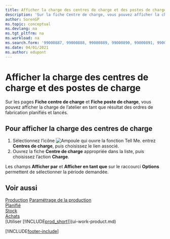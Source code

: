 ```yaml
---
title: Afficher la charge des centres de charge et des postes de charge
description: 'Sur la fiche Centre de charge, vous pouvez afficher la charge des centres de charge en tant que résultat des ordres de fabrication lancés.'
author: SorenGP
ms.topic: conceptual
ms.devlang: na
ms.tgt_pltfrm: na
ms.workload: na
ms.search.form: '99000887, 99000888, 99000889, 99000890, 99000891, 99000892, 99000915, 99000916'
ms.date: 04/01/2021
ms.author: edupont
---
```

# <a name="view-load-on-work-and-machine-centers"></a>Afficher la charge des centres de charge et des postes de charge

Sur les pages **Fiche centre de charge** et **Fiche poste de charge**, vous pouvez afficher la charge de l’atelier en tant que résultat des ordres de fabrication planifiés et lancés.  

## <a name="to-view-the-load-on-work-centers"></a>Pour afficher la charge des centres de charge

1. Sélectionnez l’icône ![Ampoule qui ouvre la fonction Tell Me.](media/ui-search/search_small.png "Dites-moi ce que vous voulez faire") entrez **Centres de charge**, puis choisissez le lien associé.  
2. Ouvrez la fiche **Centre de charge** appropriée dans la liste, puis choisissez l’action **Charge**.  

Les champs **Afficher par** et **Afficher en tant que** sur le raccourci **Options** permettent de sélectionner la période demandée.  

## <a name="see-also"></a>Voir aussi
[Production](production-manage-manufacturing.md)
[Paramétrage de la production](production-configure-production-processes.md)  
[Planifié](production-planning.md)  
[Stock](inventory-manage-inventory.md)  
[Achats](purchasing-manage-purchasing.md)  
[Utiliser [!INCLUDE[prod_short](includes/prod_short.md)]](ui-work-product.md)


[!INCLUDE[footer-include](includes/footer-banner.md)]
